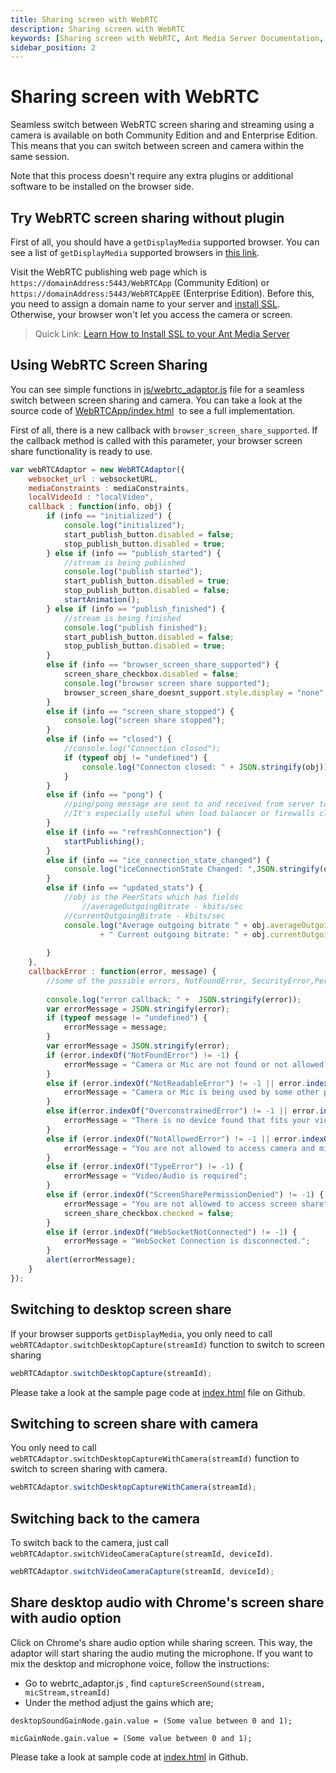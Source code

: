```yaml
---
title: Sharing screen with WebRTC
description: Sharing screen with WebRTC
keywords: [Sharing screen with WebRTC, Ant Media Server Documentation, Ant Media Server Tutorials]
sidebar_position: 2
---
```


# Sharing screen with WebRTC

Seamless switch between WebRTC screen sharing and streaming using a camera is available on both Community Edition and and Enterprise Edition. This means that you can switch between screen and camera within the same session.

Note that this process doesn't require any extra plugins or additional software to be installed on the browser side.

## Try WebRTC screen sharing without plugin

First of all, you should have a ```getDisplayMedia``` supported browser. You can see a list of ```getDisplayMedia``` supported browsers in [this link](https://caniuse.com/#search=getDisplayMedia).

Visit the WebRTC publishing web page which is ```https://domainAddress:5443/WebRTCApp``` (Community Edition) or ```https://domainAddress:5443/WebRTCAppEE``` (Enterprise Edition). Before this, you need to assign a domain name to your server and [install SSL](/v1/docs/ssl-setup). Otherwise, your browser won't let you access the camera or screen.

> Quick Link: [Learn How to Install SSL to your Ant Media Server](/guides/installing-on-linux/setting-up-ssl/)

## Using WebRTC Screen Sharing 

You can see simple functions in [js/webrtc\_adaptor.js](https://github.com/ant-media/StreamApp/blob/master/src/main/webapp/js/webrtc_adaptor.js) file for a seamless switch between screen sharing and camera. You can take a look at the source code of [WebRTCApp/index.html](https://github.com/ant-media/StreamApp/blob/master/src/main/webapp/index.html)  to see a full implementation.

First of all, there is a new callback with ```browser_screen_share_supported```. If the callback method is called with this parameter, your browser screen share functionality is ready to use.

```js
var webRTCAdaptor = new WebRTCAdaptor({
	websocket_url : websocketURL,
	mediaConstraints : mediaConstraints,
	localVideoId : "localVideo",
	callback : function(info, obj) {
		if (info == "initialized") {
			console.log("initialized");
			start_publish_button.disabled = false;
			stop_publish_button.disabled = true;
		} else if (info == "publish_started") {
			//stream is being published
			console.log("publish started");
			start_publish_button.disabled = true;
			stop_publish_button.disabled = false;
			startAnimation();
		} else if (info == "publish_finished") {
			//stream is being finished
			console.log("publish finished");
			start_publish_button.disabled = false;
			stop_publish_button.disabled = true;
		}
		else if (info == "browser_screen_share_supported") {
			screen_share_checkbox.disabled = false;
			console.log("browser screen share supported");
			browser_screen_share_doesnt_support.style.display = "none";
		}
		else if (info == "screen_share_stopped") {
			console.log("screen share stopped");
		}
		else if (info == "closed") {
			//console.log("Connection closed");
			if (typeof obj != "undefined") {
				console.log("Connecton closed: " + JSON.stringify(obj));
			}
		}
		else if (info == "pong") {
			//ping/pong message are sent to and received from server to make the connection alive all the time
			//It's especially useful when load balancer or firewalls close the websocket connection due to inactivity
		}
		else if (info == "refreshConnection") {
			startPublishing();
		}
		else if (info == "ice_connection_state_changed") {
			console.log("iceConnectionState Changed: ",JSON.stringify(obj));
		}
		else if (info == "updated_stats") {
			//obj is the PeerStats which has fields
				//averageOutgoingBitrate - kbits/sec
			//currentOutgoingBitrate - kbits/sec
			console.log("Average outgoing bitrate " + obj.averageOutgoingBitrate + " kbits/sec"
					+ " Current outgoing bitrate: " + obj.currentOutgoingBitrate + " kbits/sec");
				
		}
	},
	callbackError : function(error, message) {
		//some of the possible errors, NotFoundError, SecurityError,PermissionDeniedError
		
		console.log("error callback: " +  JSON.stringify(error));
		var errorMessage = JSON.stringify(error);
		if (typeof message != "undefined") {
			errorMessage = message;
		}
		var errorMessage = JSON.stringify(error);
		if (error.indexOf("NotFoundError") != -1) {
			errorMessage = "Camera or Mic are not found or not allowed in your device";
		}
		else if (error.indexOf("NotReadableError") != -1 || error.indexOf("TrackStartError") != -1) {
			errorMessage = "Camera or Mic is being used by some other process that does not let read the devices";
		}
		else if(error.indexOf("OverconstrainedError") != -1 || error.indexOf("ConstraintNotSatisfiedError") != -1) {
			errorMessage = "There is no device found that fits your video and audio constraints. You may change video and audio constraints"
		}
		else if (error.indexOf("NotAllowedError") != -1 || error.indexOf("PermissionDeniedError") != -1) {
			errorMessage = "You are not allowed to access camera and mic.";
		}
		else if (error.indexOf("TypeError") != -1) {
			errorMessage = "Video/Audio is required";
		}
		else if (error.indexOf("ScreenSharePermissionDenied") != -1) {
			errorMessage = "You are not allowed to access screen share";
			screen_share_checkbox.checked = false;
		}
		else if (error.indexOf("WebSocketNotConnected") != -1) {
			errorMessage = "WebSocket Connection is disconnected.";
		}
		alert(errorMessage);
	}
});
```

## Switching to desktop screen share

If your browser supports ```getDisplayMedia```, you only need to call ```webRTCAdaptor.switchDesktopCapture(streamId)``` function to switch to screen sharing

```js
webRTCAdaptor.switchDesktopCapture(streamId);
```

Please take a look at the sample page code at [index.html](https://github.com/ant-media/StreamApp/blob/master/src/main/webapp/index.html) file on Github.

## Switching to screen share with camera

You only need to call ```webRTCAdaptor.switchDesktopCaptureWithCamera(streamId)``` function to switch to screen sharing with camera.

```js
webRTCAdaptor.switchDesktopCaptureWithCamera(streamId);
```

## Switching back to the camera

To switch back to the camera, just call ```webRTCAdaptor.switchVideoCameraCapture(streamId, deviceId)```.

```js
webRTCAdaptor.switchVideoCameraCapture(streamId, deviceId);
```

## Share desktop audio with Chrome's screen share with audio option

Click on Chrome's share audio option while sharing screen. This way, the adaptor will start sharing the audio muting the microphone. If you want to mix the desktop and microphone voice, follow the instructions:

*   Go to webrtc\_adaptor.js , find ```captureScreenSound(stream, micStream,streamId)```
*   Under the method adjust the gains which are;

```desktopSoundGainNode.gain.value = (Some value between 0 and 1);```

```micGainNode.gain.value = (Some value between 0 and 1);```

Please take a look at sample code at [index.html](https://github.com/ant-media/StreamApp/blob/master/src/main/webapp/index.html) in Github.
